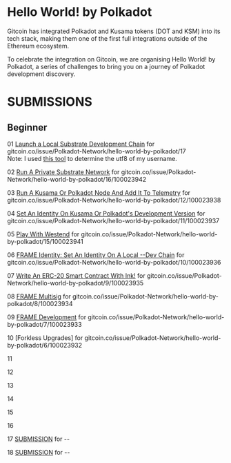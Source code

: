 # Hello World! by Polkadot

Gitcoin has integrated Polkadot and Kusama tokens (DOT and KSM) into its tech stack, making them one of the first full integrations outside of the Ethereum ecosystem.

To celebrate the integration on Gitcoin, we are organising Hello World! by Polkadot, a series of challenges to bring you on a journey of Polkadot development discovery.

# SUBMISSIONS

## Beginner

01 [Launch a Local Substrate Development Chain](dot-Hello-World-Hackathon/blob/main/01%20Launch%20a%20Local%20Substrate%20Development%20Chain.png) for gitcoin.co/issue/Polkadot-Network/hello-world-by-polkadot/17   
Note: I used [this tool](https://mothereff.in/utf-8#jeffanthonyfds) to determine the utf8 of my username.

02 [Run A Private Substrate Network](https://github.com/jeffanthony/Polkadot-Hello-World-Hackathon/blob/main/02%20Run%20A%20Private%20Substrate%20Network.png) for gitcoin.co/issue/Polkadot-Network/hello-world-by-polkadot/16/100023942

03 [Run A Kusama Or Polkadot Node And Add It To Telemetry](https://github.com/jeffanthony/Polkadot-Hello-World-Hackathon/blob/main/03%20Polkadot%20with%20Telemetry.png) for gitcoin.co/issue/Polkadot-Network/hello-world-by-polkadot/12/100023938

04 [Set An Identity On Kusama Or Polkadot's Development Version](https://github.com/jeffanthony/Polkadot-Hello-World-Hackathon/blob/main/04%20ID%20on%20Polkadot%20Dev.png) for gitcoin.co/issue/Polkadot-Network/hello-world-by-polkadot/11/100023937

05 [Play With Westend](https://westend.subscan.io/extrinsic/0x24af3c4149f738e0c73a123af1bd3f0539888c72bfe8b4c5eb8972a754051264) for gitcoin.co/issue/Polkadot-Network/hello-world-by-polkadot/15/100023941

06 [FRAME Identity: Set An Identity On A Local --Dev Chain](https://github.com/jeffanthony/Polkadot-Hello-World-Hackathon/blob/main/06%20FRAME-Identity.png) for gitcoin.co/issue/Polkadot-Network/hello-world-by-polkadot/10/100023936

07 [Write An ERC-20 Smart Contract With Ink!]() for gitcoin.co/issue/Polkadot-Network/hello-world-by-polkadot/9/100023935

08 [FRAME Multisig]() for gitcoin.co/issue/Polkadot-Network/hello-world-by-polkadot/8/100023934

09 [FRAME Development]() for gitcoin.co/issue/Polkadot-Network/hello-world-by-polkadot/7/100023933

10 [Forkless Upgrades] for gitcoin.co/issue/Polkadot-Network/hello-world-by-polkadot/6/100023932

11 

12 

13 

14 

15 

16 

17 [SUBMISSION](--) for --

18 [SUBMISSION](--) for --
